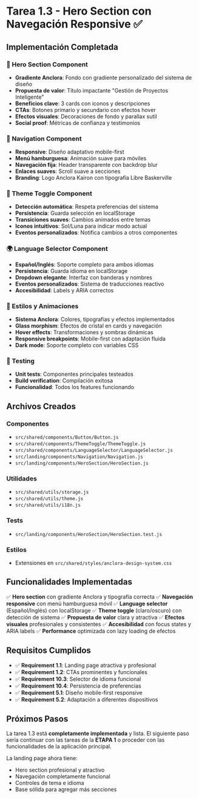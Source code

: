 # Tarea 1.3 - Hero Section con Navegación Responsive ✅

## Implementación Completada

### 🎯 Hero Section Component
- **Gradiente Anclora**: Fondo con gradiente personalizado del sistema de diseño
- **Propuesta de valor**: Título impactante "Gestión de Proyectos Inteligente"
- **Beneficios clave**: 3 cards con iconos y descripciones
- **CTAs**: Botones primario y secundario con efectos hover
- **Efectos visuales**: Decoraciones de fondo y parallax sutil
- **Social proof**: Métricas de confianza y testimonios

### 🧭 Navigation Component
- **Responsive**: Diseño adaptativo mobile-first
- **Menú hamburguesa**: Animación suave para móviles
- **Navegación fija**: Header transparente con backdrop blur
- **Enlaces suaves**: Scroll suave a secciones
- **Branding**: Logo Anclora Kairon con tipografía Libre Baskerville

### 🌙 Theme Toggle Component
- **Detección automática**: Respeta preferencias del sistema
- **Persistencia**: Guarda selección en localStorage
- **Transiciones suaves**: Cambios animados entre temas
- **Iconos intuitivos**: Sol/Luna para indicar modo actual
- **Eventos personalizados**: Notifica cambios a otros componentes

### 🌍 Language Selector Component
- **Español/Inglés**: Soporte completo para ambos idiomas
- **Persistencia**: Guarda idioma en localStorage
- **Dropdown elegante**: Interfaz con banderas y nombres
- **Eventos personalizados**: Sistema de traducciones reactivo
- **Accesibilidad**: Labels y ARIA correctos

### 🎨 Estilos y Animaciones
- **Sistema Anclora**: Colores, tipografías y efectos implementados
- **Glass morphism**: Efectos de cristal en cards y navegación
- **Hover effects**: Transformaciones y sombras dinámicas
- **Responsive breakpoints**: Mobile-first con adaptación fluida
- **Dark mode**: Soporte completo con variables CSS

### 🧪 Testing
- **Unit tests**: Componentes principales testeados
- **Build verification**: Compilación exitosa
- **Funcionalidad**: Todos los features funcionando

## Archivos Creados

### Componentes
- `src/shared/components/Button/Button.js`
- `src/shared/components/ThemeToggle/ThemeToggle.js`
- `src/shared/components/LanguageSelector/LanguageSelector.js`
- `src/landing/components/Navigation/Navigation.js`
- `src/landing/components/HeroSection/HeroSection.js`

### Utilidades
- `src/shared/utils/storage.js`
- `src/shared/utils/theme.js`
- `src/shared/utils/i18n.js`

### Tests
- `src/landing/components/HeroSection/HeroSection.test.js`

### Estilos
- Extensiones en `src/shared/styles/anclora-design-system.css`

## Funcionalidades Implementadas

✅ **Hero section** con gradiente Anclora y tipografía correcta
✅ **Navegación responsive** con menú hamburguesa móvil
✅ **Language selector** (Español/Inglés) con localStorage
✅ **Theme toggle** (claro/oscuro) con detección de sistema
✅ **Propuesta de valor** clara y atractiva
✅ **Efectos visuales** profesionales y consistentes
✅ **Accesibilidad** con focus states y ARIA labels
✅ **Performance** optimizada con lazy loading de efectos

## Requisitos Cumplidos

- ✅ **Requirement 1.1**: Landing page atractiva y profesional
- ✅ **Requirement 1.2**: CTAs prominentes y funcionales
- ✅ **Requirement 10.3**: Selector de idioma funcional
- ✅ **Requirement 10.4**: Persistencia de preferencias
- ✅ **Requirement 5.1**: Diseño mobile-first responsive
- ✅ **Requirement 5.2**: Adaptación a diferentes dispositivos

## Próximos Pasos

La tarea 1.3 está **completamente implementada** y lista. El siguiente paso sería continuar con las tareas de la **ETAPA 1** o proceder con las funcionalidades de la aplicación principal.

La landing page ahora tiene:
- Hero section profesional y atractivo
- Navegación completamente funcional
- Controles de tema e idioma
- Base sólida para agregar más secciones